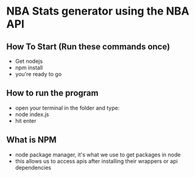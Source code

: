 # NBA Stats generator using the NBA API


## How To Start (Run these commands once)
- Get nodejs
- npm install
- you're ready to go

## How to run the program
- open your terminal in the folder and type:
- node index.js 
- hit enter

## What is NPM 
- node package manager, it's what we use to get packages in node 
- this allows us to access apis after installing their wrappers or api dependencies
